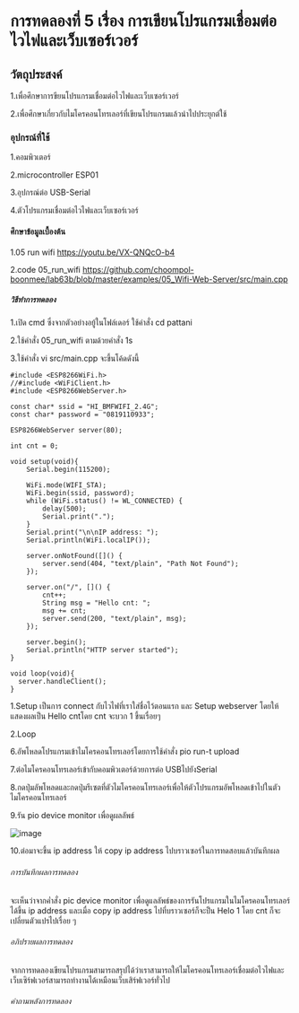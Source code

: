 # การทดลองที่ 5 เรื่อง การเขียนโปรแกรมเชื่อมต่อไวไฟและเว็บเซอร์เวอร์

## วัตถุประสงค์
1.เพื่อศึกษาการขียนโปรแกรมเชื่อมต่อไวไฟและเว็บเซอร์เวอร์

2.เพื่อศึกษาเกี่ยวกับไมโครคอนโทรเลอร์ที่เขียนโปรแกรมแล้วนำไปประยุกต์ใช้
### อุปกรณ์ที่ใช้
1.คอมพิวเตอร์

2.microcontroller ESP01

3.อุปกรณ์ต่อ USB-Serial

4.ตัวโปรแกรมเชื่อมต่อไวไฟและเว็บเซอร์เวอร์

#### ศึกษาข้อมูลเบื้องต้น

1.05 run wifi https://youtu.be/VX-QNQcO-b4

2.code 05_run_wifi https://github.com/choompol-boonmee/lab63b/blob/master/examples/05_Wifi-Web-Server/src/main.cpp

##### วิธีทำการทดลอง

1.เปิด cmd ซึ่งจากตัวอย่างอยู้ในโฟล์เดอร์ ใช้คำสั่ง cd pattani

2.ใช้คำสั่ง 05_run_wifi ตามด้วยคำสั่ง 1s

3.ใช้คำสั่ง vi src/main.cpp จะขึ้นโค้ดดังนี้

```
#include <ESP8266WiFi.h>
//#include <WiFiClient.h>
#include <ESP8266WebServer.h>

const char* ssid = "HI_BMFWIFI_2.4G";
const char* password = "0819110933";

ESP8266WebServer server(80);

int cnt = 0;

void setup(void){
	Serial.begin(115200);

	WiFi.mode(WIFI_STA);
	WiFi.begin(ssid, password);
	while (WiFi.status() != WL_CONNECTED) {
		delay(500);
		Serial.print(".");
	}
	Serial.print("\n\nIP address: ");
	Serial.println(WiFi.localIP());

	server.onNotFound([]() {
		server.send(404, "text/plain", "Path Not Found");
	});

	server.on("/", []() {
		cnt++;
		String msg = "Hello cnt: ";
		msg += cnt;
		server.send(200, "text/plain", msg);
	});

	server.begin();
	Serial.println("HTTP server started");
}

void loop(void){
  server.handleClient();
}
```
   1.Setup เป็นการ connect กับไวไฟที่เราใส่ชื่อไว้ตอนแรก และ Setup webserver โดยให้แสดงผลเป็น Hello cntโดย cnt จะบวก 1 ขึ้นเรื่อยๆ

   2.Loop

6.อัพโหลดโปรแกรมเข้าไมโครคอนโทรเลอร์โดยการใช้คำสั่ง pio run-t upload

7.ต่อไมโครคอนโทรเลอร์เข้ากับคอมพิวเตอร์ด้วยการต่อ USBไปยังSerial

8.กดปุ่มลัพโหลดและกดปุ่มรีเซตที่ตัวไมโครคอนโทรเลอร์เพื่อให้ตัวโปรแกรมอัพโหลดเข้าไปในตัวไมโครคอนโทรเลอร์

9.รัน pio device monitor เพื่อดูผลลัพธ์ 

![image](https://user-images.githubusercontent.com/80880126/112267472-1898e600-8ca8-11eb-8d6b-b75ba6875a0a.png)


10.ต่อมาจะขึ้น ip address ให้ copy ip address ไปบราวเซอร์ในการทดสอบแล้วบันทึกผล

###### การบันทึกผลการทดลอง
จะเห็นว่าจากค่ำสั่ง pic device monitor เพื่อดูแลลัพธ์ของการรันโปรแกรมในไมโครคอนโทรเลอร์ได้ขึ้น ip address และเมื่อ copy ip address ไปที่บราวเซอร์ก็จะป็น Helo 1 โดย cnt ก็จะเปลี่ยนตัวแปรไปเรื่อย ๆ 

###### อภิปรายผลการทดลอง

จากการทดลองเขียนโปรแกรมสามารถสรุปได้ว่าเราสามารถให้ไมโครคอนโทรเลอร์เชื่อมต่อไวไฟและเว็บเซิร์ฟเวอร์สามารถทำงานได้เหมือนเว็บเสิร์ฟเวอร์ทั่วไป

###### คำถามหลังการทดลอง
